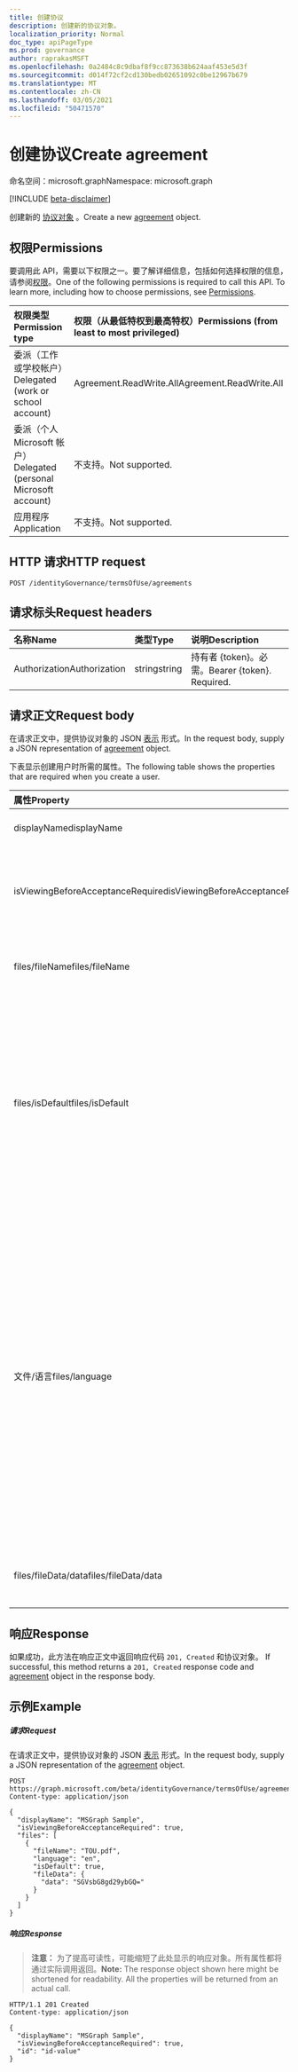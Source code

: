 ```yaml
---
title: 创建协议
description: 创建新的协议对象。
localization_priority: Normal
doc_type: apiPageType
ms.prod: governance
author: raprakasMSFT
ms.openlocfilehash: 0a2484c8c9dbaf8f9cc873638b624aaf453e5d3f
ms.sourcegitcommit: d014f72cf2cd130bedb02651092c0be12967b679
ms.translationtype: MT
ms.contentlocale: zh-CN
ms.lasthandoff: 03/05/2021
ms.locfileid: "50471570"
---
```

# <a name="create-agreement"></a><span data-ttu-id="e4b22-103">创建协议</span><span class="sxs-lookup"><span data-stu-id="e4b22-103">Create agreement</span></span>

<span data-ttu-id="e4b22-104">命名空间：microsoft.graph</span><span class="sxs-lookup"><span data-stu-id="e4b22-104">Namespace: microsoft.graph</span></span>

[!INCLUDE [beta-disclaimer](../../includes/beta-disclaimer.md)]

<span data-ttu-id="e4b22-105">创建新的 [协议对象](../resources/agreement.md) 。</span><span class="sxs-lookup"><span data-stu-id="e4b22-105">Create a new [agreement](../resources/agreement.md) object.</span></span>
## <a name="permissions"></a><span data-ttu-id="e4b22-106">权限</span><span class="sxs-lookup"><span data-stu-id="e4b22-106">Permissions</span></span>
<span data-ttu-id="e4b22-p101">要调用此 API，需要以下权限之一。要了解详细信息，包括如何选择权限的信息，请参阅[权限](/graph/permissions-reference)。</span><span class="sxs-lookup"><span data-stu-id="e4b22-p101">One of the following permissions is required to call this API. To learn more, including how to choose permissions, see [Permissions](/graph/permissions-reference).</span></span>

|<span data-ttu-id="e4b22-109">权限类型</span><span class="sxs-lookup"><span data-stu-id="e4b22-109">Permission type</span></span>                        | <span data-ttu-id="e4b22-110">权限（从最低特权到最高特权）</span><span class="sxs-lookup"><span data-stu-id="e4b22-110">Permissions (from least to most privileged)</span></span>              |
|:--------------------------------------|:---------------------------------------------------------|
|<span data-ttu-id="e4b22-111">委派（工作或学校帐户）</span><span class="sxs-lookup"><span data-stu-id="e4b22-111">Delegated (work or school account)</span></span>     | <span data-ttu-id="e4b22-112">Agreement.ReadWrite.All</span><span class="sxs-lookup"><span data-stu-id="e4b22-112">Agreement.ReadWrite.All</span></span> |
|<span data-ttu-id="e4b22-113">委派（个人 Microsoft 帐户）</span><span class="sxs-lookup"><span data-stu-id="e4b22-113">Delegated (personal Microsoft account)</span></span> | <span data-ttu-id="e4b22-114">不支持。</span><span class="sxs-lookup"><span data-stu-id="e4b22-114">Not supported.</span></span> |
|<span data-ttu-id="e4b22-115">应用程序</span><span class="sxs-lookup"><span data-stu-id="e4b22-115">Application</span></span>                            | <span data-ttu-id="e4b22-116">不支持。</span><span class="sxs-lookup"><span data-stu-id="e4b22-116">Not supported.</span></span> |

## <a name="http-request"></a><span data-ttu-id="e4b22-117">HTTP 请求</span><span class="sxs-lookup"><span data-stu-id="e4b22-117">HTTP request</span></span>
<!-- { "blockType": "ignored" } -->
```http
POST /identityGovernance/termsOfUse/agreements
```
## <a name="request-headers"></a><span data-ttu-id="e4b22-118">请求标头</span><span class="sxs-lookup"><span data-stu-id="e4b22-118">Request headers</span></span>
| <span data-ttu-id="e4b22-119">名称</span><span class="sxs-lookup"><span data-stu-id="e4b22-119">Name</span></span>         | <span data-ttu-id="e4b22-120">类型</span><span class="sxs-lookup"><span data-stu-id="e4b22-120">Type</span></span>        | <span data-ttu-id="e4b22-121">说明</span><span class="sxs-lookup"><span data-stu-id="e4b22-121">Description</span></span> |
|:-------------|:------------|:------------|
| <span data-ttu-id="e4b22-122">Authorization</span><span class="sxs-lookup"><span data-stu-id="e4b22-122">Authorization</span></span> | <span data-ttu-id="e4b22-123">string</span><span class="sxs-lookup"><span data-stu-id="e4b22-123">string</span></span> | <span data-ttu-id="e4b22-p102">持有者 \{token\}。必需。</span><span class="sxs-lookup"><span data-stu-id="e4b22-p102">Bearer \{token\}. Required.</span></span> |

## <a name="request-body"></a><span data-ttu-id="e4b22-126">请求正文</span><span class="sxs-lookup"><span data-stu-id="e4b22-126">Request body</span></span>
<span data-ttu-id="e4b22-127">在请求正文中，提供协议对象的 JSON [表示](../resources/agreement.md) 形式。</span><span class="sxs-lookup"><span data-stu-id="e4b22-127">In the request body, supply a JSON representation of [agreement](../resources/agreement.md) object.</span></span>

<span data-ttu-id="e4b22-128">下表显示创建用户时所需的属性。</span><span class="sxs-lookup"><span data-stu-id="e4b22-128">The following table shows the properties that are required when you create a user.</span></span>

| <span data-ttu-id="e4b22-129">属性</span><span class="sxs-lookup"><span data-stu-id="e4b22-129">Property</span></span>     | <span data-ttu-id="e4b22-130">类型</span><span class="sxs-lookup"><span data-stu-id="e4b22-130">Type</span></span>        | <span data-ttu-id="e4b22-131">说明</span><span class="sxs-lookup"><span data-stu-id="e4b22-131">Description</span></span> |
|:-------------|:------------|:------------|
|<span data-ttu-id="e4b22-132">displayName</span><span class="sxs-lookup"><span data-stu-id="e4b22-132">displayName</span></span>|<span data-ttu-id="e4b22-133">String</span><span class="sxs-lookup"><span data-stu-id="e4b22-133">String</span></span>|<span data-ttu-id="e4b22-134">协议的显示名称。</span><span class="sxs-lookup"><span data-stu-id="e4b22-134">Display name of the agreement.</span></span>|
|<span data-ttu-id="e4b22-135">isViewingBeforeAcceptanceRequired</span><span class="sxs-lookup"><span data-stu-id="e4b22-135">isViewingBeforeAcceptanceRequired</span></span>|<span data-ttu-id="e4b22-136">Boolean</span><span class="sxs-lookup"><span data-stu-id="e4b22-136">Boolean</span></span>|<span data-ttu-id="e4b22-137">指示用户在接受之前是否必须展开和查看协议。</span><span class="sxs-lookup"><span data-stu-id="e4b22-137">Indicates whether the user has to expand and view the agreement before accepting.</span></span>|
|<span data-ttu-id="e4b22-138">files/fileName</span><span class="sxs-lookup"><span data-stu-id="e4b22-138">files/fileName</span></span>|<span data-ttu-id="e4b22-139">String</span><span class="sxs-lookup"><span data-stu-id="e4b22-139">String</span></span>|<span data-ttu-id="e4b22-140">协议文件的名称 (例如，TOU.pdf) 。</span><span class="sxs-lookup"><span data-stu-id="e4b22-140">Name of the agreement file (for example, TOU.pdf).</span></span>|
|<span data-ttu-id="e4b22-141">files/isDefault</span><span class="sxs-lookup"><span data-stu-id="e4b22-141">files/isDefault</span></span>|<span data-ttu-id="e4b22-142">Boolean</span><span class="sxs-lookup"><span data-stu-id="e4b22-142">Boolean</span></span>|<span data-ttu-id="e4b22-143">指示如果没有一个区域性与客户端首选项匹配，则指示这是否是默认协议文件。</span><span class="sxs-lookup"><span data-stu-id="e4b22-143">Indicates whether this is the default agreement file if none of the culture matches the client preference.</span></span> <span data-ttu-id="e4b22-144">如果没有将该文件标记为默认文件，则第一个文件将被视为默认文件。</span><span class="sxs-lookup"><span data-stu-id="e4b22-144">If none of the file is marked as default, the first one will be treated as default.</span></span>|
|<span data-ttu-id="e4b22-145">文件/语言</span><span class="sxs-lookup"><span data-stu-id="e4b22-145">files/language</span></span>|<span data-ttu-id="e4b22-146">String</span><span class="sxs-lookup"><span data-stu-id="e4b22-146">String</span></span>|<span data-ttu-id="e4b22-147">语言代码2-country/regioncode2 格式的协议文件的区域性。</span><span class="sxs-lookup"><span data-stu-id="e4b22-147">Culture of the agreement file in the format languagecode2-country/regioncode2.</span></span> <span data-ttu-id="e4b22-148">languagecode2 是从 ISO 639-1 派生的两个字母小写代码。</span><span class="sxs-lookup"><span data-stu-id="e4b22-148">languagecode2 is a lowercase two-letter code derived from ISO 639-1.</span></span> <span data-ttu-id="e4b22-149">country/regioncode2 派生自 ISO 3166，通常由两个大写字母或 BCP-47 语言标记 (例如 en-US) 。</span><span class="sxs-lookup"><span data-stu-id="e4b22-149">country/regioncode2 is derived from ISO 3166 and usually consists of two uppercase letters, or a BCP-47 language tag (for example, en-US).</span></span>|
|<span data-ttu-id="e4b22-150">files/fileData/data</span><span class="sxs-lookup"><span data-stu-id="e4b22-150">files/fileData/data</span></span>|<span data-ttu-id="e4b22-151">Binary</span><span class="sxs-lookup"><span data-stu-id="e4b22-151">Binary</span></span>|<span data-ttu-id="e4b22-152">表示 PDF 文档的使用条款的数据。</span><span class="sxs-lookup"><span data-stu-id="e4b22-152">Data representing the terms of use the PDF document.</span></span>|

## <a name="response"></a><span data-ttu-id="e4b22-153">响应</span><span class="sxs-lookup"><span data-stu-id="e4b22-153">Response</span></span>
<span data-ttu-id="e4b22-154">如果成功，此方法在响应正文中返回响应代码 `201, Created` 和协议对象。 [](../resources/agreement.md)</span><span class="sxs-lookup"><span data-stu-id="e4b22-154">If successful, this method returns a `201, Created` response code and [agreement](../resources/agreement.md) object in the response body.</span></span>

## <a name="example"></a><span data-ttu-id="e4b22-155">示例</span><span class="sxs-lookup"><span data-stu-id="e4b22-155">Example</span></span>
##### <a name="request"></a><span data-ttu-id="e4b22-156">请求</span><span class="sxs-lookup"><span data-stu-id="e4b22-156">Request</span></span>
<span data-ttu-id="e4b22-157">在请求正文中，提供协议对象的 JSON [表示](../resources/agreement.md) 形式。</span><span class="sxs-lookup"><span data-stu-id="e4b22-157">In the request body, supply a JSON representation of the [agreement](../resources/agreement.md) object.</span></span>


<!-- {
  "blockType": "request",
  "name": "create_agreement_from_agreements"
}-->
```http
POST https://graph.microsoft.com/beta/identityGovernance/termsOfUse/agreements
Content-type: application/json

{
  "displayName": "MSGraph Sample",
  "isViewingBeforeAcceptanceRequired": true,
  "files": [
    {
      "fileName": "TOU.pdf",
      "language": "en",
      "isDefault": true,
      "fileData": {
        "data": "SGVsbG8gd29ybGQ="
      }
    }
  ]
}
```


##### <a name="response"></a><span data-ttu-id="e4b22-158">响应</span><span class="sxs-lookup"><span data-stu-id="e4b22-158">Response</span></span>
><span data-ttu-id="e4b22-p105">**注意：** 为了提高可读性，可能缩短了此处显示的响应对象。所有属性都将通过实际调用返回。</span><span class="sxs-lookup"><span data-stu-id="e4b22-p105">**Note:** The response object shown here might be shortened for readability. All the properties will be returned from an actual call.</span></span>
<!-- {
  "blockType": "response",
  "truncated": true,
  "@odata.type": "microsoft.graph.agreement"
} -->
```http
HTTP/1.1 201 Created
Content-type: application/json

{
  "displayName": "MSGraph Sample",
  "isViewingBeforeAcceptanceRequired": true,
  "id": "id-value"
}
```

<!-- uuid: 8fcb5dbc-d5aa-4681-8e31-b001d5168d79
2015-10-25 14:57:30 UTC -->
<!--
{
  "type": "#page.annotation",
  "description": "Create agreement",
  "keywords": "",
  "section": "documentation",
  "tocPath": "",
  "suppressions": [
  ]
}
-->


